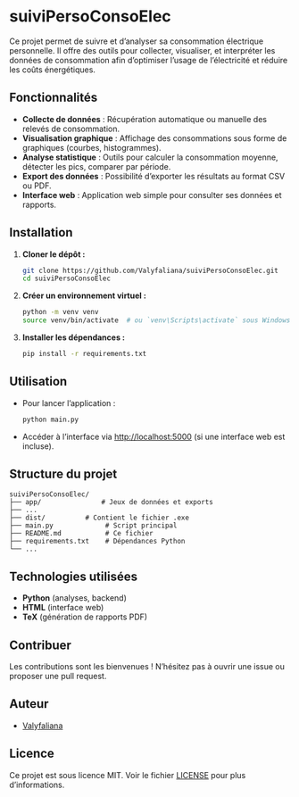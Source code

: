 # suiviPersoConsoElec

Ce projet permet de suivre et d’analyser sa consommation électrique personnelle. Il offre des outils pour collecter, visualiser, et interpréter les données de consommation afin d’optimiser l’usage de l’électricité et réduire les coûts énergétiques.

## Fonctionnalités

- **Collecte de données** : Récupération automatique ou manuelle des relevés de consommation.
- **Visualisation graphique** : Affichage des consommations sous forme de graphiques (courbes, histogrammes).
- **Analyse statistique** : Outils pour calculer la consommation moyenne, détecter les pics, comparer par période.
- **Export des données** : Possibilité d’exporter les résultats au format CSV ou PDF.
- **Interface web** : Application web simple pour consulter ses données et rapports.

## Installation

1. **Cloner le dépôt :**
   ```bash
   git clone https://github.com/Valyfaliana/suiviPersoConsoElec.git
   cd suiviPersoConsoElec
   ```
2. **Créer un environnement virtuel :**
   ```bash
   python -m venv venv
   source venv/bin/activate  # ou `venv\Scripts\activate` sous Windows
   ```
3. **Installer les dépendances :**
   ```bash
   pip install -r requirements.txt
   ```

## Utilisation

- Pour lancer l’application :
  ```bash
  python main.py
  ```
- Accéder à l’interface via [http://localhost:5000](http://localhost:5000) (si une interface web est incluse).

## Structure du projet

```
suiviPersoConsoElec/
├── app/               # Jeux de données et exports
├── ...
├── dist/          # Contient le fichier .exe
├── main.py             # Script principal
├── README.md           # Ce fichier
├── requirements.txt    # Dépendances Python
└── ...
```

## Technologies utilisées

- **Python** (analyses, backend)
- **HTML** (interface web)
- **TeX** (génération de rapports PDF)

## Contribuer

Les contributions sont les bienvenues ! N’hésitez pas à ouvrir une issue ou proposer une pull request.

## Auteur

- [Valyfaliana](https://github.com/Valyfaliana)

## Licence

Ce projet est sous licence MIT. Voir le fichier [LICENSE](LICENSE) pour plus d’informations.
